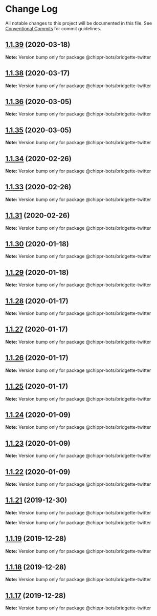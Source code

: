 # Change Log

All notable changes to this project will be documented in this file.
See [Conventional Commits](https://conventionalcommits.org) for commit guidelines.

## [1.1.39](https://github.com/chippr-robotics/chippr-bots/compare/v1.1.38...v1.1.39) (2020-03-18)

**Note:** Version bump only for package @chippr-bots/bridgette-twitter





## [1.1.38](https://github.com/chippr-robotics/chippr-bots/compare/v1.1.37...v1.1.38) (2020-03-17)

**Note:** Version bump only for package @chippr-bots/bridgette-twitter





## [1.1.36](https://github.com/chippr-robotics/chippr-bots/compare/v1.1.35...v1.1.36) (2020-03-05)

**Note:** Version bump only for package @chippr-bots/bridgette-twitter





## [1.1.35](https://github.com/chippr-robotics/chippr-bots/compare/v1.1.34...v1.1.35) (2020-03-05)

**Note:** Version bump only for package @chippr-bots/bridgette-twitter





## [1.1.34](https://github.com/chippr-robotics/chippr-bots/compare/v1.1.33...v1.1.34) (2020-02-26)

**Note:** Version bump only for package @chippr-bots/bridgette-twitter





## [1.1.33](https://github.com/chippr-robotics/chippr-bots/compare/v1.1.32...v1.1.33) (2020-02-26)

**Note:** Version bump only for package @chippr-bots/bridgette-twitter





## [1.1.31](https://github.com/chippr-robotics/chippr-bots/compare/v1.1.30...v1.1.31) (2020-02-26)

**Note:** Version bump only for package @chippr-bots/bridgette-twitter





## [1.1.30](https://github.com/chippr-robotics/chippr-bots/compare/v1.1.29...v1.1.30) (2020-01-18)

**Note:** Version bump only for package @chippr-bots/bridgette-twitter





## [1.1.29](https://github.com/chippr-robotics/chippr-bots/compare/v1.1.28...v1.1.29) (2020-01-18)

**Note:** Version bump only for package @chippr-bots/bridgette-twitter





## [1.1.28](https://github.com/chippr-robotics/chippr-bots/compare/v1.1.27...v1.1.28) (2020-01-17)

**Note:** Version bump only for package @chippr-bots/bridgette-twitter





## [1.1.27](https://github.com/chippr-robotics/chippr-bots/compare/v1.1.26...v1.1.27) (2020-01-17)

**Note:** Version bump only for package @chippr-bots/bridgette-twitter





## [1.1.26](https://github.com/chippr-robotics/chippr-bots/compare/v1.1.25...v1.1.26) (2020-01-17)

**Note:** Version bump only for package @chippr-bots/bridgette-twitter





## [1.1.25](https://github.com/chippr-robotics/chippr-bots/compare/v1.1.24...v1.1.25) (2020-01-17)

**Note:** Version bump only for package @chippr-bots/bridgette-twitter





## [1.1.24](https://github.com/chippr-robotics/chippr-bots/compare/v1.1.21...v1.1.24) (2020-01-09)

**Note:** Version bump only for package @chippr-bots/bridgette-twitter





## [1.1.23](https://github.com/chippr-robotics/chippr-bots/compare/v1.1.21...v1.1.23) (2020-01-09)

**Note:** Version bump only for package @chippr-bots/bridgette-twitter





## [1.1.22](https://github.com/chippr-robotics/chippr-bots/compare/v1.1.21...v1.1.22) (2020-01-09)

**Note:** Version bump only for package @chippr-bots/bridgette-twitter





## [1.1.21](https://github.com/chippr-robotics/chippr-bots/compare/v1.1.20...v1.1.21) (2019-12-30)

**Note:** Version bump only for package @chippr-bots/bridgette-twitter







**Note:** Version bump only for package @chippr-bots/bridgette-twitter





## [1.1.19](https://github.com/chippr-robotics/chippr-bots/compare/v1.1.18...v1.1.19) (2019-12-28)

**Note:** Version bump only for package @chippr-bots/bridgette-twitter





## [1.1.18](https://github.com/chippr-robotics/chippr-bots/compare/v1.0.1...v1.1.18) (2019-12-28)

**Note:** Version bump only for package @chippr-bots/bridgette-twitter





## [1.1.17](https://github.com/chippr-robotics/chippr-bots/compare/v1.1.16...v1.1.17) (2019-12-28)

**Note:** Version bump only for package @chippr-bots/bridgette-twitter
